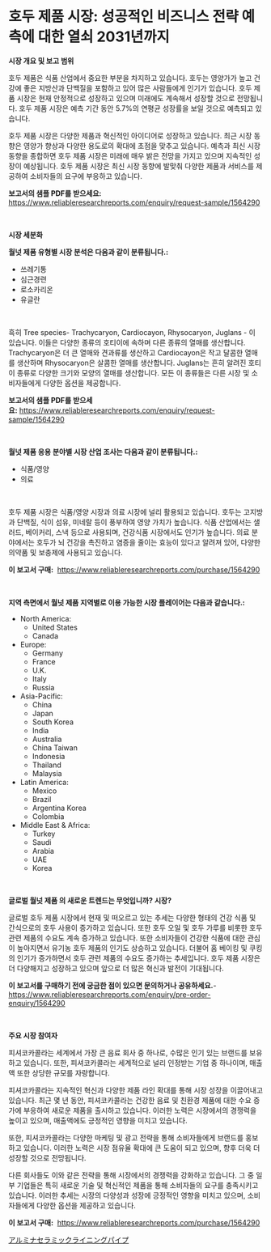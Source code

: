 <p><h1>호두 제품 시장: 성공적인 비즈니스 전략 예측에 대한 열쇠 2031년까지</h1></p><p><strong>시장 개요 및 보고 범위</strong></p>
<p><p>호두 제품은 식품 산업에서 중요한 부분을 차지하고 있습니다. 호두는 영양가가 높고 건강에 좋은 지방산과 단백질을 포함하고 있어 많은 사람들에게 인기가 있습니다. 호두 제품 시장은 현재 안정적으로 성장하고 있으며 미래에도 계속해서 성장할 것으로 전망됩니다. 호두 제품 시장은 예측 기간 동안 5.7%의 연평균 성장률을 보일 것으로 예측되고 있습니다.</p><p>호두 제품 시장은 다양한 제품과 혁신적인 아이디어로 성장하고 있습니다. 최근 시장 동향은 영양가 향상과 다양한 용도로의 확대에 초점을 맞추고 있습니다. 예측과 최신 시장 동향을 종합하면 호두 제품 시장은 미래에 매우 밝은 전망을 가지고 있으며 지속적인 성장이 예상됩니다. 호두 제품 시장은 최신 시장 동향에 발맞춰 다양한 제품과 서비스를 제공하여 소비자들의 요구에 부응하고 있습니다.</p></p>
<p><strong>보고서의 샘플 PDF를 받으세요:</strong> <a href="https://www.reliableresearchreports.com/enquiry/request-sample/1564290">https://www.reliableresearchreports.com/enquiry/request-sample/1564290</a></p>
<p>&nbsp;</p>
<p><strong>시장 세분화</strong></p>
<p><strong>월넛 제품 유형별 시장 분석은 다음과 같이 분류됩니다.:</strong></p>
<p><ul><li>쓰레기통</li><li>심근경련</li><li>로소카리온</li><li>유글란</li></ul></p>
<p>&nbsp;</p>
<p><p>흑히 Tree species- Trachycaryon, Cardiocayon, Rhysocaryon, Juglans - 이 있습니다. 이들은 다양한 종류의 호티이에 속하며 다른 종류의 열매를 생산합니다. Trachycaryon은 더 큰 열매와 견과류를 생산하고 Cardiocayon은 작고 달콤한 열매를 생산하며 Rhysocaryon은 살콤한 열매를 생산합니다. Juglans는 흔히 알려진 호티이 종류로 다양한 크기와 모양의 열매를 생산합니다. 모든 이 종류들은 다른 시장 및 소비자들에게 다양한 옵션을 제공합니다.</p></p>
<p><strong>보고서의 샘플 PDF를 받으세요:</strong>&nbsp;<a href="https://www.reliableresearchreports.com/enquiry/request-sample/1564290">https://www.reliableresearchreports.com/enquiry/request-sample/1564290</a></p>
<p>&nbsp;</p>
<p><strong> 월넛 제품 응용 분야별 시장 산업 조사는 다음과 같이 분류됩니다.:</strong></p>
<p><ul><li>식품/영양</li><li>의료</li></ul></p>
<p>&nbsp;</p>
<p><p>호두 제품 시장은 식품/영양 시장과 의료 시장에 널리 활용되고 있습니다. 호두는 고지방과 단백질, 식이 섬유, 미네랄 등이 풍부하여 영양 가치가 높습니다. 식품 산업에서는 샐러드, 베이커리, 스낵 등으로 사용되며, 건강식품 시장에서도 인기가 높습니다. 의료 분야에서는 호두가 뇌 건강을 촉진하고 염증을 줄이는 효능이 있다고 알려져 있어, 다양한 의약품 및 보충제에 사용되고 있습니다.</p></p>
<p><strong>이 보고서 구매:</strong>&nbsp; <a href="https://www.reliableresearchreports.com/purchase/1564290">https://www.reliableresearchreports.com/purchase/1564290</a></p>
<p>&nbsp;</p>
<p><strong>지역 측면에서 월넛 제품 지역별로 이용 가능한 시장 플레이어는 다음과 같습니다.:</strong></p>
<p><ul>
    <li>
        North America:
        <ul>
            <li>United States</li>
            <li>Canada</li>
        </ul>
    </li>
    <li>
        Europe:
        <ul>
            <li>Germany</li>
            <li>France</li>
            <li>U.K.</li>
            <li>Italy</li>
            <li>Russia</li>
        </ul>
    </li>
    <li>
        Asia-Pacific:
        <ul>
            <li>China</li>
            <li>Japan</li>
            <li>South Korea</li>
            <li>India</li>
            <li>Australia</li>
            <li>China Taiwan</li>
            <li>Indonesia</li>
            <li>Thailand</li>
            <li>Malaysia</li>
        </ul>
    </li>
    <li>
        Latin America:
        <ul>
            <li>Mexico</li>
            <li>Brazil</li>
            <li>Argentina Korea</li>
            <li>Colombia</li>
        </ul>
    </li>
    <li>
        Middle East & Africa:
        <ul>
            <li>Turkey</li>
            <li>Saudi</li>
            <li>Arabia</li>
            <li>UAE</li>
            <li>Korea</li>
        </ul>
    </li>
    </ul></p>
<p>&nbsp;</p>
<p><strong>글로벌 월넛 제품 의 새로운 트렌드는 무엇입니까? 시장?</strong></p>
<p><p>글로벌 호두 제품 시장에서 현재 및 떠오르고 있는 추세는 다양한 형태의 건강 식품 및 간식으로의 호두 사용이 증가하고 있습니다. 또한 호두 오일 및 호두 가루를 비롯한 호두 관련 제품의 수요도 계속 증가하고 있습니다. 또한 소비자들이 건강한 식품에 대한 관심이 높아지면서 유기농 호두 제품의 인기도 상승하고 있습니다. 더불어 홈 베이킹 및 쿠킹의 인기가 증가하면서 호두 관련 제품의 수요도 증가하는 추세입니다. 호두 제품 시장은 더 다양해지고 성장하고 있으며 앞으로 더 많은 혁신과 발전이 기대됩니다.</p></p>
<p><strong>이 보고서를 구매하기 전에 궁금한 점이 있으면 문의하거나 공유하세요.</strong>- <a href="https://www.reliableresearchreports.com/enquiry/pre-order-enquiry/1564290">https://www.reliableresearchreports.com/enquiry/pre-order-enquiry/1564290</a></p>
<p>&nbsp;</p>
<p><strong>주요 시장 참여자</strong></p>
<p><p>피셔코카콜라는 세계에서 가장 큰 음료 회사 중 하나로, 수많은 인기 있는 브랜드를 보유하고 있습니다. 또한, 피셔코카콜라는 세계적으로 널리 인정받는 기업 중 하나이며, 매출액 또한 상당한 규모를 자랑합니다.</p><p>피셔코카콜라는 지속적인 혁신과 다양한 제품 라인 확대를 통해 시장 성장을 이끌어내고 있습니다. 최근 몇 년 동안, 피셔코카콜라는 건강한 음료 및 친환경 제품에 대한 수요 증가에 부응하여 새로운 제품을 출시하고 있습니다. 이러한 노력은 시장에서의 경쟁력을 높이고 있으며, 매출액에도 긍정적인 영향을 미치고 있습니다.</p><p>또한, 피셔코카콜라는 다양한 마케팅 및 광고 전략을 통해 소비자들에게 브랜드를 홍보하고 있습니다. 이러한 노력은 시장 점유율 확대에 큰 도움이 되고 있으며, 향후 더욱 더 성장할 것으로 전망됩니다.</p><p>다른 회사들도 이와 같은 전략을 통해 시장에서의 경쟁력을 강화하고 있습니다. 그 중 일부 기업들은 특히 새로운 기술 및 혁신적인 제품을 통해 소비자들의 요구를 충족시키고 있습니다. 이러한 추세는 시장의 다양성과 성장에 긍정적인 영향을 미치고 있으며, 소비자들에게 다양한 옵션을 제공하고 있습니다.</p></p>
<p><strong>이 보고서 구매:</strong>&nbsp;&nbsp;<a href="https://www.reliableresearchreports.com/purchase/1564290">https://www.reliableresearchreports.com/purchase/1564290</a></p>
<p><p><a href="https://github.com/ppmazlotr77499/Market-Research-Report-List-1/blob/main/39911897076.md">アルミナセラミックライニングパイプ</a></p></p>
